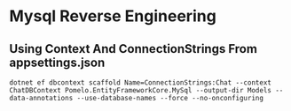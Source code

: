 # Mysql Reverse Engineering

## Using Context And ConnectionStrings From appsettings.json

`dotnet ef dbcontext scaffold Name=ConnectionStrings:Chat --context ChatDBContext Pomelo.EntityFrameworkCore.MySql --output-dir Models --data-annotations --use-database-names --force --no-onconfiguring`